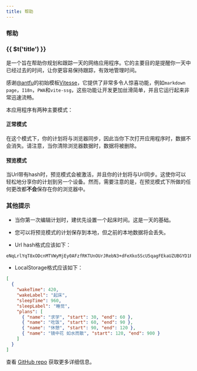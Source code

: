 ```yaml
---
title: 帮助
---
```


<div class="text-center">
  <div i-carbon-help class="text-4xl -mb-6 m-auto" />
  <h3>帮助</h3>
</div>

<h3 class="inline mr2" >{{ $t('title') }}</h3><div i-the-my-day class="ml1 mr2 my-c-primary inline-block text-7 vertical-middle"/>是一个旨在帮助你规划和跟踪一天的网络应用程序。它的主要目的是提醒你一天中已经过去的时间，让你更容易保持跟踪，有效地管理时间。

感谢[@antfu](https://github.com/antfu)的初始模板[Vitesse](https://github.com/antfu/vitesse)，它提供了非常多令人惊喜功能，例如`markdown page`，`I18n`，`PWA`和`vite-ssg`，这些功能让开发更加丝滑简单，并且它运行起来非常迅速流畅。

本应用程序有两种主要模式：

#### 正常模式

在这个模式下，你的计划将与浏览器同步，因此当你下次打开应用程序时，数据不会消失。请注意，当你清除浏览器数据时，数据将被删除。

#### 预览模式

当Url带有hash时，预览模式会被激活，并且你的计划将与Url同步。这使你可以轻松地分享你的计划到另一个设备。然而，需要注意的是，在预览模式下所做的任何更改都**不会**保存在你的浏览器中。

### 其他提示

- 当你第一次编辑计划时，建优先设置一个起床时间。这是一天的基础。

- 您可以将预览模式的计划保存到本地，但之前的本地数据将会丢失。

- Url hash格式应该如下：

```txt
eNqLrlYqT8xODcnMTVWyMjEy0AFzfRKTUnOUrJRebN3+dFeXko5ScU5qagFEkaUZUBGYD1P1fO7CF8s7gaoKchLzipWsgGbmJYKUKj3b2PR07TKQ/pLEohIlK2Og1tS8FCUrM4NaHbiqpxOaXy5di1AFsgCsyhJZ1ZM9E5+1rUSosoSpMjRCVvZy6pwnO9a+6Nqo8HRZ07MNW1409DybuhihDagabrpBbWxtLAAYe2Dx
```

- LocalStorage格式应该如下：

```json
[
  {
    "wakeTime": 420,
    "wakeLabel": "起床",
    "sleepTime": 960,
    "sleepLabel": "睡觉",
    "plans": [
      { "name": "求学", "start": 30, "end": 60 },
      { "name": "吃饭", "start": 60, "end": 90 },
      { "name": "休憩", "start": 90, "end": 120 },
      { "name": "镜中花 如水而散", "start": 120, "end": 900 }
    ]
  }
]
```

查看 [GitHub repo](https://github.com/wiidede/my-day) 获取更多详细信息。
